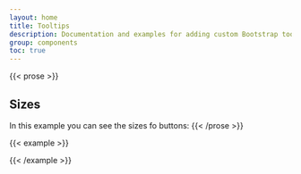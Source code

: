 ```yaml
---
layout: home
title: Tooltips
description: Documentation and examples for adding custom Bootstrap tooltips with CSS and JavaScript using CSS3 for animations and data-bs-attributes for local title storage.
group: components
toc: true
---
```


{{< prose >}}
## Sizes

In this example you can see the sizes fo buttons:
{{< /prose >}}

{{< example >}}

{{< /example >}}